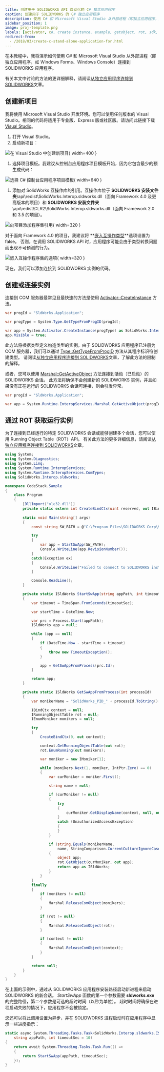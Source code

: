 ```yaml
---
title: 创建用于 SOLIDWORKS API 自动化的 C# 独立应用程序
caption: 创建用于 SOLIDWORKS 的 C# 独立应用程序
description: 使用 C# 和 Microsoft Visual Studio 从外部进程（即独立应用程序，如 Windows Forms、Windows Console）连接到 SOLIDWORKS 应用程序的指南
sidebar_position: 1
image: proj-template.png
labels: [activator, c#, create instance, example, getobject, rot, sdk, solidworks api]
redirect-from:
  - /2018/03/create-c-stand-alone-application-for.html
---
```

在本教程中，我将演示如何使用 C# 和 Microsoft Visual Studio 从外部进程（即独立应用程序，如 Windows Forms、Windows Console）连接到 SOLIDWORKS 应用程序。

有关本文中讨论的方法的更详细解释，请阅读[从独立应用程序连接到 SOLIDWORKS](/docs/codestack/solidworks-api/getting-started/stand-alone/)文章。

## 创建新项目

我将使用 Microsoft Visual Studio 开发环境。您可以使用任何版本的 Visual Studio。相同的代码将适用于专业版、Express 版或社区版。请访问此链接下载[Visual Studio](https://www.visualstudio.com/vs/community/)。

1. 打开 Visual Studio。
1. 启动新项目：

![在 Visual Studio 中创建新项目](new-project.png){ width=400 }

1. 选择项目模板。我建议从控制台应用程序项目模板开始，因为它包含最少的预生成代码：

![选择 C# 控制台应用程序项目模板](proj-template.png){ width=640 }

1. 添加对 SolidWorks 互操作库的引用。互操作库位于 **SOLIDWORKS 安装文件夹**\api\redist\SolidWorks.Interop.sldworks.dll（面向 Framework 4.0 及更高版本的项目）和 **SOLIDWORKS 安装文件夹**\api\redist\CLR2\SolidWorks.Interop.sldworks.dll（面向 Framework 2.0 和 3.5 的项目）。

![向项目添加程序集引用](add-ref.png){ width=320 }

对于面向 Framework 4.0 的项目，我建议将 **[嵌入互操作类型](https://docs.microsoft.com/zh-cn/dotnet/framework/interop/type-equivalence-and-embedded-interop-types)**选项设置为 false。
否则，在调用 SOLIDWORKS API 时，应用程序可能会由于类型转换问题而出现不可预测的行为。

![嵌入互操作程序集的选项](embed-interop-types.png){ width=320 }

现在，我们可以添加连接到 SOLIDWORKS 实例的代码。

## 创建或连接实例

连接到 COM 服务器最常见且最快速的方法是使用 [Activator::CreateInstance](https://msdn.microsoft.com/zh-cn/library/system.activator.createinstance(v=vs.110).aspx) 方法。

```cs
var progId = "SldWorks.Application";

var progType = System.Type.GetTypeFromProgID(progId);

var app = System.Activator.CreateInstance(progType) as SolidWorks.Interop.sldworks.ISldWorks;
app.Visible = true;
```

此方法将根据类型定义构造类型的实例。由于 SOLIDWORKS 应用程序已注册为 COM 服务器，我们可以通过 [Type::GetTypeFromProgID](https://msdn.microsoft.com/zh-cn/library/system.type.gettypefromprogid(v=vs.110).aspx) 方法从其程序标识符创建类型。
请阅读[从独立应用程序连接到 SOLIDWORKS](/docs/codestack/solidworks-api/getting-started/stand-alone#method-a---activator-and-progid)文章，了解此方法的限制的解释。

或者，您可以使用 [Marshal::GetActiveObject](https://msdn.microsoft.com/zh-cn/library/system.runtime.interopservices.marshal.getactiveobject(v=vs.110).aspx) 方法连接到活动（已启动）的 SOLIDWORKS 会话。
此方法将确保不会创建新的 SOLIDWORKS 实例，并且如果没有正在运行的 SOLIDWORKS 会话可连接，则会引发异常。

```cs
var progId = "SldWorks.Application";

var app = System.Runtime.InteropServices.Marshal.GetActiveObject(progId) as SolidWorks.Interop.sldworks.ISldWorks;
```

## 通过 ROT 获取运行实例

为了连接到已经运行的特定 SOLIDWORKS 会话或能够创建多个会话，您可以使用 Running Object Table（ROT）API。
有关此方法的更多详细信息，请阅读[从独立应用程序连接到 SOLIDWORKS](/docs/codestack/solidworks-api/getting-started/stand-alone#method-b---running-object-table-rot)文章。

```cs
using System;
using System.Diagnostics;
using System.Linq;
using System.Runtime.InteropServices;
using System.Runtime.InteropServices.ComTypes;
using SolidWorks.Interop.sldworks;

namespace CodeStack.Sample
{
    class Program
    {
        [DllImport("ole32.dll")]
        private static extern int CreateBindCtx(uint reserved, out IBindCtx ppbc);
        
        static void Main(string[] args)
        {
            const string SW_PATH = @"C:\Program Files\SOLIDWORKS Corp\SOLIDWORKS\SLDWORKS.exe";

            try
            {
                var app = StartSwApp(SW_PATH);
                Console.WriteLine(app.RevisionNumber());
            }
            catch(Exception ex)
            {
                Console.WriteLine("Failed to connect to SOLIDWORKS instance: " + ex.Message);
            }

            Console.ReadLine();
        }

        private static ISldWorks StartSwApp(string appPath, int timeoutSec = 10)
        {
            var timeout = TimeSpan.FromSeconds(timeoutSec);

            var startTime = DateTime.Now;

            var prc = Process.Start(appPath);
            ISldWorks app = null;

            while (app == null)
            {
                if (DateTime.Now - startTime > timeout)
                {
                    throw new TimeoutException();
                }

                app = GetSwAppFromProcess(prc.Id);
            }

            return app;
        }

        private static ISldWorks GetSwAppFromProcess(int processId)
        {
            var monikerName = "SolidWorks_PID_" + processId.ToString();

            IBindCtx context = null;
            IRunningObjectTable rot = null;
            IEnumMoniker monikers = null;

            try
            {
                CreateBindCtx(0, out context);

                context.GetRunningObjectTable(out rot);
                rot.EnumRunning(out monikers);

                var moniker = new IMoniker[1];

                while (monikers.Next(1, moniker, IntPtr.Zero) == 0)
                {
                    var curMoniker = moniker.First();

                    string name = null;

                    if (curMoniker != null)
                    {
                        try
                        {
                            curMoniker.GetDisplayName(context, null, out name);
                        }
                        catch (UnauthorizedAccessException)
                        {
                        }
                    }

                    if (string.Equals(monikerName,
                        name, StringComparison.CurrentCultureIgnoreCase))
                    {
                        object app;
                        rot.GetObject(curMoniker, out app);
                        return app as ISldWorks;
                    }
                }
            }
            finally
            {
                if (monikers != null)
                {
                    Marshal.ReleaseComObject(monikers);
                }

                if (rot != null)
                {
                    Marshal.ReleaseComObject(rot);
                }

                if (context != null)
                {
                    Marshal.ReleaseComObject(context);
                }
            }

            return null;
        }
    }
}
```

在上面的示例中，通过从 SOLIDWORKS 应用程序安装路径启动新进程来启动 SOLIDWORKS 的新会话。
*StartSwApp* 函数的第一个参数需要 **sldworks.exe** 的完整路径，第二个参数是可选的超时时间（以秒为单位）。
超时时间将确保在进程启动失败的情况下，应用程序不会被锁定。

您还可以将此调用设置为异步，并在 SOLIDWORKS 进程启动时在应用程序中显示一些进度指示：

```cs
static async System.Threading.Tasks.Task<SolidWorks.Interop.sldworks.ISldWorks> StartSwAppAsync(
    string appPath, int timeoutSec = 10)
{
    return await System.Threading.Tasks.Task.Run(() =>
    {
        return StartSwApp(appPath, timeoutSec);
    });
}
```